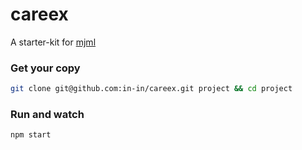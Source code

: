 # careex

A starter-kit for [mjml](https://mjml.io/documentation/)

### Get your copy

```bash
git clone git@github.com:in-in/careex.git project && cd project
```

### Run and watch

```bash
npm start
```
